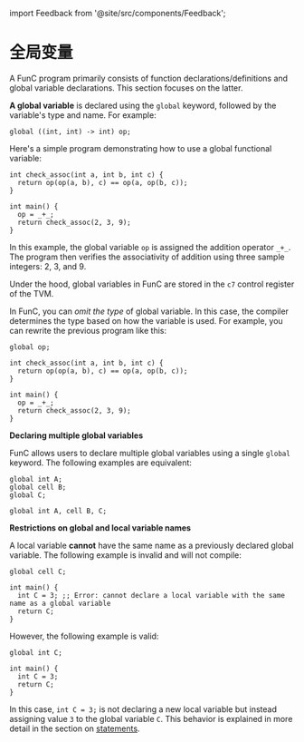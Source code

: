 import Feedback from '@site/src/components/Feedback';

# 全局变量

A FunC program primarily consists of function declarations/definitions and global variable declarations.
This section focuses on the latter.

**A global variable** is declared using the `global` keyword, followed by the variable's type and name. For example:

```func
global ((int, int) -> int) op;
```

Here's a simple program demonstrating how to use a global functional variable:

```func
int check_assoc(int a, int b, int c) {
  return op(op(a, b), c) == op(a, op(b, c));
}

int main() {
  op = _+_;
  return check_assoc(2, 3, 9);
}
```

In this example, the global variable `op` is assigned the addition operator `_+_`. The program then verifies the associativity of addition using three sample integers: 2, 3, and 9.

Under the hood, global variables in FunC are stored in the `c7` control register of the TVM.

In FunC, you can *omit the type* of global variable.
In this case, the compiler determines the type based on how the variable is used.
For example, you can rewrite the previous program like this:

```func
global op;

int check_assoc(int a, int b, int c) {
  return op(op(a, b), c) == op(a, op(b, c));
}

int main() {
  op = _+_;
  return check_assoc(2, 3, 9);
}
```

**Declaring multiple global variables**

FunC allows users to declare multiple global variables using a single `global` keyword.
The following examples are equivalent:

```func
global int A;
global cell B;
global C;
```

```func
global int A, cell B, C;
```

**Restrictions on global and local variable names**

A local variable **cannot** have the same name as a previously declared global variable. The following example is invalid and will not compile:

```func
global cell C;

int main() {
  int C = 3; ;; Error: cannot declare a local variable with the same name as a global variable
  return C;
}
```

However, the following example is valid:

```func
global int C;

int main() {
  int C = 3;
  return C;
}
```

In this case, `int C = 3;` is not declaring a new local variable
but instead assigning value `3` to the global variable `C`.
This behavior is explained in more detail in the section on [statements](/v3/documentation/smart-contracts/func/docs/statements#variable-declaration). <Feedback />

